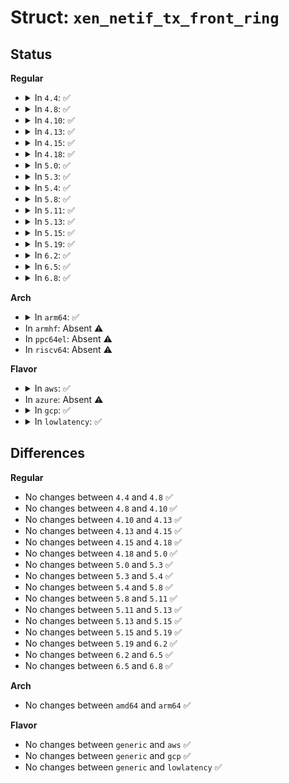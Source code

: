 # Struct: <code>xen_netif_tx_front_ring</code>

## Status
<b>Regular</b>
<ul>
<li>
<details>
<summary>In <code>4.4</code>: ✅</summary>

```c
struct xen_netif_tx_front_ring {
    RING_IDX req_prod_pvt;
    RING_IDX rsp_cons;
    unsigned int nr_ents;
    struct xen_netif_tx_sring *sring;
};
```
</details>
</li>
<li>
<details>
<summary>In <code>4.8</code>: ✅</summary>

```c
struct xen_netif_tx_front_ring {
    RING_IDX req_prod_pvt;
    RING_IDX rsp_cons;
    unsigned int nr_ents;
    struct xen_netif_tx_sring *sring;
};
```
</details>
</li>
<li>
<details>
<summary>In <code>4.10</code>: ✅</summary>

```c
struct xen_netif_tx_front_ring {
    RING_IDX req_prod_pvt;
    RING_IDX rsp_cons;
    unsigned int nr_ents;
    struct xen_netif_tx_sring *sring;
};
```
</details>
</li>
<li>
<details>
<summary>In <code>4.13</code>: ✅</summary>

```c
struct xen_netif_tx_front_ring {
    RING_IDX req_prod_pvt;
    RING_IDX rsp_cons;
    unsigned int nr_ents;
    struct xen_netif_tx_sring *sring;
};
```
</details>
</li>
<li>
<details>
<summary>In <code>4.15</code>: ✅</summary>

```c
struct xen_netif_tx_front_ring {
    RING_IDX req_prod_pvt;
    RING_IDX rsp_cons;
    unsigned int nr_ents;
    struct xen_netif_tx_sring *sring;
};
```
</details>
</li>
<li>
<details>
<summary>In <code>4.18</code>: ✅</summary>

```c
struct xen_netif_tx_front_ring {
    RING_IDX req_prod_pvt;
    RING_IDX rsp_cons;
    unsigned int nr_ents;
    struct xen_netif_tx_sring *sring;
};
```
</details>
</li>
<li>
<details>
<summary>In <code>5.0</code>: ✅</summary>

```c
struct xen_netif_tx_front_ring {
    RING_IDX req_prod_pvt;
    RING_IDX rsp_cons;
    unsigned int nr_ents;
    struct xen_netif_tx_sring *sring;
};
```
</details>
</li>
<li>
<details>
<summary>In <code>5.3</code>: ✅</summary>

```c
struct xen_netif_tx_front_ring {
    RING_IDX req_prod_pvt;
    RING_IDX rsp_cons;
    unsigned int nr_ents;
    struct xen_netif_tx_sring *sring;
};
```
</details>
</li>
<li>
<details>
<summary>In <code>5.4</code>: ✅</summary>

```c
struct xen_netif_tx_front_ring {
    RING_IDX req_prod_pvt;
    RING_IDX rsp_cons;
    unsigned int nr_ents;
    struct xen_netif_tx_sring *sring;
};
```
</details>
</li>
<li>
<details>
<summary>In <code>5.8</code>: ✅</summary>

```c
struct xen_netif_tx_front_ring {
    RING_IDX req_prod_pvt;
    RING_IDX rsp_cons;
    unsigned int nr_ents;
    struct xen_netif_tx_sring *sring;
};
```
</details>
</li>
<li>
<details>
<summary>In <code>5.11</code>: ✅</summary>

```c
struct xen_netif_tx_front_ring {
    RING_IDX req_prod_pvt;
    RING_IDX rsp_cons;
    unsigned int nr_ents;
    struct xen_netif_tx_sring *sring;
};
```
</details>
</li>
<li>
<details>
<summary>In <code>5.13</code>: ✅</summary>

```c
struct xen_netif_tx_front_ring {
    RING_IDX req_prod_pvt;
    RING_IDX rsp_cons;
    unsigned int nr_ents;
    struct xen_netif_tx_sring *sring;
};
```
</details>
</li>
<li>
<details>
<summary>In <code>5.15</code>: ✅</summary>

```c
struct xen_netif_tx_front_ring {
    RING_IDX req_prod_pvt;
    RING_IDX rsp_cons;
    unsigned int nr_ents;
    struct xen_netif_tx_sring *sring;
};
```
</details>
</li>
<li>
<details>
<summary>In <code>5.19</code>: ✅</summary>

```c
struct xen_netif_tx_front_ring {
    RING_IDX req_prod_pvt;
    RING_IDX rsp_cons;
    unsigned int nr_ents;
    struct xen_netif_tx_sring *sring;
};
```
</details>
</li>
<li>
<details>
<summary>In <code>6.2</code>: ✅</summary>

```c
struct xen_netif_tx_front_ring {
    RING_IDX req_prod_pvt;
    RING_IDX rsp_cons;
    unsigned int nr_ents;
    struct xen_netif_tx_sring *sring;
};
```
</details>
</li>
<li>
<details>
<summary>In <code>6.5</code>: ✅</summary>

```c
struct xen_netif_tx_front_ring {
    RING_IDX req_prod_pvt;
    RING_IDX rsp_cons;
    unsigned int nr_ents;
    struct xen_netif_tx_sring *sring;
};
```
</details>
</li>
<li>
<details>
<summary>In <code>6.8</code>: ✅</summary>

```c
struct xen_netif_tx_front_ring {
    RING_IDX req_prod_pvt;
    RING_IDX rsp_cons;
    unsigned int nr_ents;
    struct xen_netif_tx_sring *sring;
};
```
</details>
</li>
</ul>
<b>Arch</b>
<ul>
<li>
<details>
<summary>In <code>arm64</code>: ✅</summary>

```c
struct xen_netif_tx_front_ring {
    RING_IDX req_prod_pvt;
    RING_IDX rsp_cons;
    unsigned int nr_ents;
    struct xen_netif_tx_sring *sring;
};
```
</details>
</li>
<li>
In <code>armhf</code>: Absent ⚠️
</li>
<li>
In <code>ppc64el</code>: Absent ⚠️
</li>
<li>
In <code>riscv64</code>: Absent ⚠️
</li>
</ul>
<b>Flavor</b>
<ul>
<li>
<details>
<summary>In <code>aws</code>: ✅</summary>

```c
struct xen_netif_tx_front_ring {
    RING_IDX req_prod_pvt;
    RING_IDX rsp_cons;
    unsigned int nr_ents;
    struct xen_netif_tx_sring *sring;
};
```
</details>
</li>
<li>
In <code>azure</code>: Absent ⚠️
</li>
<li>
<details>
<summary>In <code>gcp</code>: ✅</summary>

```c
struct xen_netif_tx_front_ring {
    RING_IDX req_prod_pvt;
    RING_IDX rsp_cons;
    unsigned int nr_ents;
    struct xen_netif_tx_sring *sring;
};
```
</details>
</li>
<li>
<details>
<summary>In <code>lowlatency</code>: ✅</summary>

```c
struct xen_netif_tx_front_ring {
    RING_IDX req_prod_pvt;
    RING_IDX rsp_cons;
    unsigned int nr_ents;
    struct xen_netif_tx_sring *sring;
};
```
</details>
</li>
</ul>

## Differences
<b>Regular</b>
<ul>
<li>
No changes between <code>4.4</code> and <code>4.8</code> ✅
</li>
<li>
No changes between <code>4.8</code> and <code>4.10</code> ✅
</li>
<li>
No changes between <code>4.10</code> and <code>4.13</code> ✅
</li>
<li>
No changes between <code>4.13</code> and <code>4.15</code> ✅
</li>
<li>
No changes between <code>4.15</code> and <code>4.18</code> ✅
</li>
<li>
No changes between <code>4.18</code> and <code>5.0</code> ✅
</li>
<li>
No changes between <code>5.0</code> and <code>5.3</code> ✅
</li>
<li>
No changes between <code>5.3</code> and <code>5.4</code> ✅
</li>
<li>
No changes between <code>5.4</code> and <code>5.8</code> ✅
</li>
<li>
No changes between <code>5.8</code> and <code>5.11</code> ✅
</li>
<li>
No changes between <code>5.11</code> and <code>5.13</code> ✅
</li>
<li>
No changes between <code>5.13</code> and <code>5.15</code> ✅
</li>
<li>
No changes between <code>5.15</code> and <code>5.19</code> ✅
</li>
<li>
No changes between <code>5.19</code> and <code>6.2</code> ✅
</li>
<li>
No changes between <code>6.2</code> and <code>6.5</code> ✅
</li>
<li>
No changes between <code>6.5</code> and <code>6.8</code> ✅
</li>
</ul>
<b>Arch</b>
<ul>
<li>
No changes between <code>amd64</code> and <code>arm64</code> ✅
</li>
</ul>
<b>Flavor</b>
<ul>
<li>
No changes between <code>generic</code> and <code>aws</code> ✅
</li>
<li>
No changes between <code>generic</code> and <code>gcp</code> ✅
</li>
<li>
No changes between <code>generic</code> and <code>lowlatency</code> ✅
</li>
</ul>
